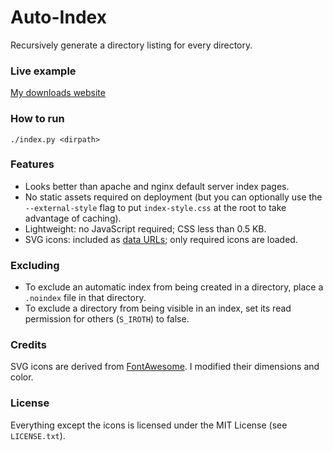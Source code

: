 # Auto-Index

Recursively generate a directory listing for every directory.

### Live example

[My downloads website](https://sharmaeklavya2.github.io/dl/)

### How to run

    ./index.py <dirpath>

### Features

* Looks better than apache and nginx default server index pages.
* No static assets required on deployment
(but you can optionally use the `--external-style` flag to put
`index-style.css` at the root to take advantage of caching).
* Lightweight: no JavaScript required; CSS less than 0.5 KB.
* SVG icons: included as
[data URLs](https://developer.mozilla.org/en-US/docs/Web/HTTP/Basics_of_HTTP/Data_URIs);
only required icons are loaded.

### Excluding

* To exclude an automatic index from being created in a directory,
place a `.noindex` file in that directory.
* To exclude a directory from being visible in an index,
set its read permission for others (`S_IROTH`) to false.

### Credits

SVG icons are derived from [FontAwesome](https://github.com/FortAwesome/Font-Awesome).
I modified their dimensions and color.

### License

Everything except the icons is licensed under the MIT License (see `LICENSE.txt`).
